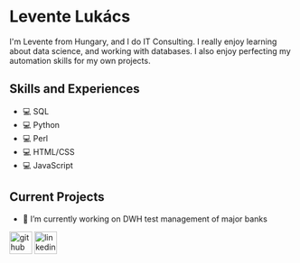 # Levente Lukács
I'm Levente from Hungary, and I do IT Consulting. I really enjoy learning about data science, and working with databases. I also enjoy perfecting my automation skills for my own projects.

## Skills and Experiences
* 💻 SQL
* 💻 Python
* 💻 Perl
* 💻 HTML/CSS
* 💻 JavaScript

## Current Projects

- 🔭 I’m currently working on DWH test management of major banks 



[<img src='https://cdn.jsdelivr.net/npm/simple-icons@3.0.1/icons/github.svg' alt='github' width='40px'>](https://github.com/llevi95)
[<img src='https://cdn.jsdelivr.net/npm/simple-icons@3.0.1/icons/linkedin.svg' alt='linkedin' width='40px'>](https://www.linkedin.com/in/leventelukács/)  

<br />
